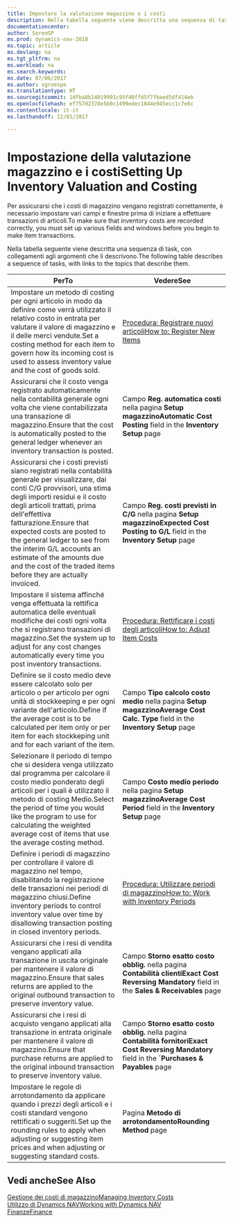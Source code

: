 ```yaml
---
title: Impostare la valutazione magazzino e i costi
description: Nella tabella seguente viene descritta una sequenza di task, con collegamenti agli argomenti che li descrivono.
documentationcenter: 
author: SorenGP
ms.prod: dynamics-nav-2018
ms.topic: article
ms.devlang: na
ms.tgt_pltfrm: na
ms.workload: na
ms.search.keywords: 
ms.date: 07/06/2017
ms.author: sgroespe
ms.translationtype: HT
ms.sourcegitcommit: 1dfba8b14019991c95f40ffd5f7fbaed5df414eb
ms.openlocfilehash: ef757d2378e5b0c1499edec1844e945ecc1c7e6c
ms.contentlocale: it-it
ms.lasthandoff: 12/01/2017

---
```

# <a name="setting-up-inventory-valuation-and-costing"></a><span data-ttu-id="b2431-103">Impostazione della valutazione magazzino e i costi</span><span class="sxs-lookup"><span data-stu-id="b2431-103">Setting Up Inventory Valuation and Costing</span></span>
<span data-ttu-id="b2431-104">Per assicurarsi che i costi di magazzino vengano registrati correttamente, è necessario impostare vari campi e finestre prima di iniziare a effettuare transazioni di articoli.</span><span class="sxs-lookup"><span data-stu-id="b2431-104">To make sure that inventory costs are recorded correctly, you must set up various fields and windows before you begin to make item transactions.</span></span>

<span data-ttu-id="b2431-105">Nella tabella seguente viene descritta una sequenza di task, con collegamenti agli argomenti che li descrivono.</span><span class="sxs-lookup"><span data-stu-id="b2431-105">The following table describes a sequence of tasks, with links to the topics that describe them.</span></span>

|<span data-ttu-id="b2431-106">**Per**</span><span class="sxs-lookup"><span data-stu-id="b2431-106">**To**</span></span>|<span data-ttu-id="b2431-107">**Vedere**</span><span class="sxs-lookup"><span data-stu-id="b2431-107">**See**</span></span>|  
|------------|-------------|  
|<span data-ttu-id="b2431-108">Impostare un metodo di costing per ogni articolo in modo da definire come verrà utilizzato il relativo costo in entrata per valutare il valore di magazzino e il delle merci vendute.</span><span class="sxs-lookup"><span data-stu-id="b2431-108">Set a costing method for each item to govern how its incoming cost is used to assess inventory value and the cost of goods sold.</span></span>|[<span data-ttu-id="b2431-109">Procedura: Registrare nuovi articoli</span><span class="sxs-lookup"><span data-stu-id="b2431-109">How to: Register New Items</span></span>](inventory-how-register-new-items.md)|  
|<span data-ttu-id="b2431-110">Assicurarsi che il costo venga registrato automaticamente nella contabilità generale ogni volta che viene contabilizzata una transazione di magazzino.</span><span class="sxs-lookup"><span data-stu-id="b2431-110">Ensure that the cost is automatically posted to the general ledger whenever an inventory transaction is posted.</span></span>|<span data-ttu-id="b2431-111">Campo **Reg. automatica costi** nella pagina **Setup magazzino**</span><span class="sxs-lookup"><span data-stu-id="b2431-111">**Automatic Cost Posting** field in the **Inventory Setup** page</span></span>|  
|<span data-ttu-id="b2431-112">Assicurarsi che i costi previsti siano registrati nella contabilità generale per visualizzare, dai conti C/G provvisori, una stima degli importi residui e il costo degli articoli trattati, prima dell'effettiva fatturazione.</span><span class="sxs-lookup"><span data-stu-id="b2431-112">Ensure that expected costs are posted to the general ledger to see from the interim G/L accounts an estimate of the amounts due and the cost of the traded items before they are actually invoiced.</span></span>|<span data-ttu-id="b2431-113">Campo **Reg. costi previsti in C/G** nella pagina **Setup magazzino**</span><span class="sxs-lookup"><span data-stu-id="b2431-113">**Expected Cost Posting to G/L** field in the **Inventory Setup** page</span></span>|  
|<span data-ttu-id="b2431-114">Impostare il sistema affinché venga effettuata la rettifica automatica delle eventuali modifiche dei costi ogni volta che si registrano transazioni di magazzino.</span><span class="sxs-lookup"><span data-stu-id="b2431-114">Set the system up to adjust for any cost changes automatically every time you post inventory transactions.</span></span>|[<span data-ttu-id="b2431-115">Procedura: Rettificare i costi degli articoli</span><span class="sxs-lookup"><span data-stu-id="b2431-115">How to: Adjust Item Costs</span></span>](inventory-how-adjust-item-costs.md)|  
|<span data-ttu-id="b2431-116">Definire se il costo medio deve essere calcolato solo per articolo o per articolo per ogni unità di stockkeeping e per ogni variante dell'articolo.</span><span class="sxs-lookup"><span data-stu-id="b2431-116">Define if the average cost is to be calculated per item only or per item for each stockkeping unit and for each variant of the item.</span></span>|<span data-ttu-id="b2431-117">Campo **Tipo calcolo costo medio** nella pagina **Setup magazzino**</span><span class="sxs-lookup"><span data-stu-id="b2431-117">**Average Cost Calc. Type** field in the **Inventory Setup** page</span></span>|  
|<span data-ttu-id="b2431-118">Selezionare il periodo di tempo che si desidera venga utilizzato dal programma per calcolare il costo medio ponderato degli articoli per i quali è utilizzato il metodo di costing Medio.</span><span class="sxs-lookup"><span data-stu-id="b2431-118">Select the period of time you would like the program to use for calculating the weighted average cost of items that use the average costing method.</span></span>|<span data-ttu-id="b2431-119">Campo **Costo medio periodo** nella pagina **Setup magazzino**</span><span class="sxs-lookup"><span data-stu-id="b2431-119">**Average Cost Period** field in the **Inventory Setup** page</span></span>|  
|<span data-ttu-id="b2431-120">Definire i periodi di magazzino per controllare il valore di magazzino nel tempo, disabilitando la registrazione delle transazioni nei periodi di magazzino chiusi.</span><span class="sxs-lookup"><span data-stu-id="b2431-120">Define inventory periods to control inventory value over time by disallowing transaction posting in closed inventory periods.</span></span>|[<span data-ttu-id="b2431-121">Procedura: Utilizzare periodi di magazzino</span><span class="sxs-lookup"><span data-stu-id="b2431-121">How to: Work with Inventory Periods</span></span>](finance-how-to-work-with-inventory-periods.md)|  
|<span data-ttu-id="b2431-122">Assicurarsi che i resi di vendita vengano applicati alla transazione in uscita originale per mantenere il valore di magazzino.</span><span class="sxs-lookup"><span data-stu-id="b2431-122">Ensure that sales returns are applied to the original outbound transaction to preserve inventory value.</span></span>|<span data-ttu-id="b2431-123">Campo **Storno esatto costo obblig.** nella pagina **Contabilità clienti**</span><span class="sxs-lookup"><span data-stu-id="b2431-123">**Exact Cost Reversing Mandatory** field in the **Sales & Receivables** page</span></span>|  
|<span data-ttu-id="b2431-124">Assicurarsi che i resi di acquisto vengano applicati alla transazione in entrata originale per mantenere il valore di magazzino.</span><span class="sxs-lookup"><span data-stu-id="b2431-124">Ensure that purchase returns are applied to the original inbound transaction to preserve inventory value.</span></span>|<span data-ttu-id="b2431-125">Campo **Storno esatto costo obblig.** nella pagina **Contabilità fornitori**</span><span class="sxs-lookup"><span data-stu-id="b2431-125">**Exact Cost Reversing Mandatory** field in the **´Purchases & Payables** page</span></span>|
|<span data-ttu-id="b2431-126">Impostare le regole di arrotondamento da applicare quando i prezzi degli articoli e i costi standard vengono rettificati o suggeriti.</span><span class="sxs-lookup"><span data-stu-id="b2431-126">Set up the rounding rules to apply when adjusting or suggesting item prices and when adjusting or suggesting standard costs.</span></span>|<span data-ttu-id="b2431-127">Pagina **Metodo di arrotondamento**</span><span class="sxs-lookup"><span data-stu-id="b2431-127">**Rounding Method** page</span></span>|  

## <a name="see-also"></a><span data-ttu-id="b2431-128">Vedi anche</span><span class="sxs-lookup"><span data-stu-id="b2431-128">See Also</span></span>  
[<span data-ttu-id="b2431-129">Gestione dei costi di magazzino</span><span class="sxs-lookup"><span data-stu-id="b2431-129">Managing Inventory Costs</span></span>](finance-manage-inventory-costs.md)  
[<span data-ttu-id="b2431-130">Utilizzo di Dynamics NAV</span><span class="sxs-lookup"><span data-stu-id="b2431-130">Working with Dynamics NAV</span></span>](ui-work-product.md)  
[<span data-ttu-id="b2431-131">Finanze</span><span class="sxs-lookup"><span data-stu-id="b2431-131">Finance</span></span>](finance.md)  

